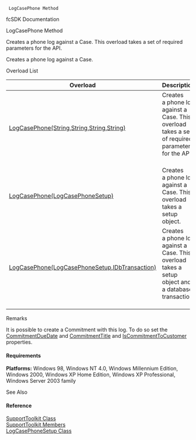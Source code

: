 ﻿     LogCasePhone Method                                                   

fcSDK Documentation

LogCasePhone Method

Creates a phone log against a Case. This overload takes a set of required parameters for the API.

Creates a phone log against a Case.

Overload List

| Overload | Description |
| --- | --- |
| [LogCasePhone(String,String,String,String)](FChoice.Toolkits.Clarify~FChoice.Toolkits.Clarify.Support.SupportToolkit~LogCasePhone(String,String,String,String).md) | Creates a phone log against a Case. This overload takes a set of required parameters for the API.   |
| [LogCasePhone(LogCasePhoneSetup)](FChoice.Toolkits.Clarify~FChoice.Toolkits.Clarify.Support.SupportToolkit~LogCasePhone(LogCasePhoneSetup).md) | Creates a phone log against a Case. This overload takes a setup object.   |
| [LogCasePhone(LogCasePhoneSetup,IDbTransaction)](FChoice.Toolkits.Clarify~FChoice.Toolkits.Clarify.Support.SupportToolkit~LogCasePhone(LogCasePhoneSetup,IDbTransaction).md) | Creates a phone log against a Case. This overload takes a setup object and a database transaction.   |

Remarks

It is possible to create a Commitment with this log. To do so set the [CommitmentDueDate](FChoice.Toolkits.Clarify~FChoice.Toolkits.Clarify.Support.LogCasePhoneSetup~CommitmentDueDate.md) and [CommitmentTitle](FChoice.Toolkits.Clarify~FChoice.Toolkits.Clarify.Support.LogCasePhoneSetup~CommitmentTitle.md) and [IsCommitmentToCustomer](FChoice.Toolkits.Clarify~FChoice.Toolkits.Clarify.Support.LogCasePhoneSetup~IsCommitmentToCustomer.md) properties.

#### Requirements

**Platforms:** Windows 98, Windows NT 4.0, Windows Millennium Edition, Windows 2000, Windows XP Home Edition, Windows XP Professional, Windows Server 2003 family

See Also

#### Reference

[SupportToolkit Class](FChoice.Toolkits.Clarify~FChoice.Toolkits.Clarify.Support.SupportToolkit.md)  
[SupportToolkit Members](FChoice.Toolkits.Clarify~FChoice.Toolkits.Clarify.Support.SupportToolkit_members.md)  
[LogCasePhoneSetup Class](FChoice.Toolkits.Clarify~FChoice.Toolkits.Clarify.Support.LogCasePhoneSetup.md)